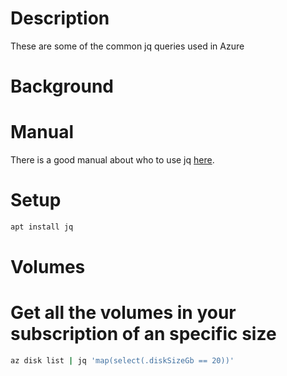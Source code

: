 # Description
These are some of the common jq queries used in Azure

# Background

# Manual

There is a good manual about who to use jq [here](https://stedolan.github.io/jq/manual/).

# Setup

``` bash
apt install jq
```

# Volumes

# Get all the volumes in your subscription of an specific size

``` bash
az disk list | jq 'map(select(.diskSizeGb == 20))'
```
